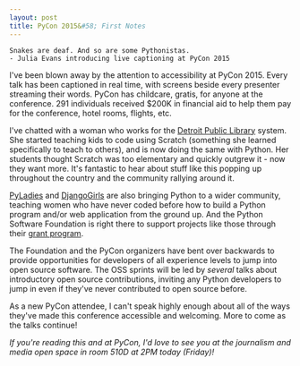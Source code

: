```yaml
---
layout: post
title: PyCon 2015&#58; First Notes 
---
```


	Snakes are deaf. And so are some Pythonistas.
	- Julia Evans introducing live captioning at PyCon 2015

I've been blown away by the attention to accessibility at PyCon 2015. Every talk has been captioned in real time, with screens beside every presenter streaming their words. PyCon has childcare, gratis, for anyone at the conference. 291 individuals received $200K in financial aid to help them pay for the conference, hotel rooms, flights, etc. 

I've chatted with a woman who works for the [Detroit Public Library](http://www.detroit.lib.mi.us/specialservice/computer-skills-instruction-classes-0) system. She started teaching kids to code using Scratch (something she learned specifically to teach to others), and is now doing the same with Python. Her students thought Scratch was too elementary and quickly outgrew it - now they want more. It's fantastic to hear about stuff like this popping up throughout the country and the community rallying around it.

[PyLadies](http://www.pyladies.com) and [DjangoGirls](http://djangogirls.org) are also bringing Python to a wider community, teaching women who have never coded before how to build a Python program and/or web application from the ground up. And the Python Software Foundation is right there to support projects like those through their [grant program](https://www.python.org/psf/grants/).

The Foundation and the PyCon organizers have bent over backwards to provide opportunities for developers of all experience levels to jump into open source software. The OSS sprints will be led by _several_ talks about introductory open source contributions, inviting any Python developers to jump in even if they've never contributed to open source before. 

As a new PyCon attendee, I can't speak highly enough about all of the ways they've made this conference accessible and welcoming. More to come as the talks continue!

_If you're reading this and at PyCon, I'd love to see you at the journalism and media open space in room 510D at 2PM today (Friday)!_